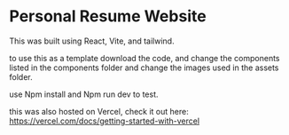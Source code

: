 # Personal Resume Website

This was built using React, Vite, and tailwind.

to use this as a template download the code, and change the components listed in the components folder and change the images used in the assets folder.

use Npm install and Npm run dev to test. 

this was also hosted on Vercel, check it out here:
https://vercel.com/docs/getting-started-with-vercel
